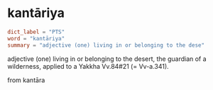 # kantāriya

``` toml
dict_label = "PTS"
word = "kantāriya"
summary = "adjective (one) living in or belonging to the dese"
```

adjective (one) living in or belonging to the desert, the guardian of a wilderness, applied to a Yakkha Vv.84#21 (= Vv\-a.341).

from kantāra

